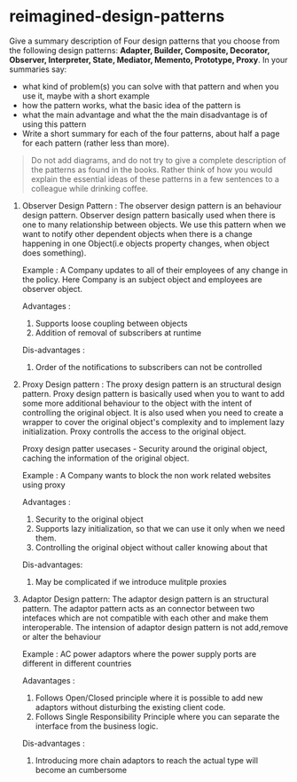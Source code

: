 # reimagined-design-patterns

Give a summary description of Four design patterns that you choose from the following design patterns: **Adapter,  Builder, Composite, Decorator, Observer, Interpreter, State, Mediator, Memento, Prototype, Proxy**. In your summaries say:

- what kind of problem(s) you can solve with that pattern and when you use it, maybe with a short example
- how the pattern works, what the basic idea of the pattern is
- what the main advantage and what the the main disadvantage is of using this pattern
- Write a short summary for each of the four patterns, about half a page for each pattern (rather less than more). 

> Do not add diagrams, and do not try to give a complete description of the patterns as found in the books. Rather think of how you would explain the essential ideas of these patterns in a few sentences to a colleague while drinking coffee.


1. Observer Design Pattern : 
	The observer design pattern is an behaviour design pattern. Observer design pattern basically used when there is one to many relationship between objects.
	We use this pattern when we want to notify other dependent objects when there is a change happening in one Object(i.e objects property changes, when object does
	something).
	
	Example : 
  A Company updates to all of their employees of any change in the policy. Here Company is an subject object and employees are observer object. 	

	Advantages :
  	1. Supports loose coupling between objects
    2. Addition of removal of subscribers at runtime  	
    
	Dis-advantages : 
  	1. Order of the notifications to subscribers can not be controlled
	
2. Proxy Design pattern : 
	The proxy design pattern is an structural design pattern. Proxy design pattern is basically used when you to want to add some more additional behaviour to the object
	with the intent of controlling the original object.
	It is also used when you need to create a  wrapper to cover the original object's complexity and to implement lazy initialization.
	Proxy controlls the access to the original object.
	
	Proxy design patter usecases - Security around the original object, caching the information of the original object.	
	
	Example : A Company wants to block the non work related websites using proxy
	
	Advantages :
    1. Security to the original object
    2. Supports lazy initialization, so that we can use it only when we need them.
    3. Controlling the original object without caller knowing about that

	Dis-advantages:
    1. May be complicated if we introduce mulitple proxies
	
3. Adaptor Design pattern:
	The adaptor design pattern is an structural pattern. The adaptor pattern acts as an connector between two intefaces which are not compatible with each other and make them
  interoperable. The intension of adaptor design pattern is not add,remove or alter the behaviour
    	
	Example : AC power adaptors where the power supply ports are different in different countries

	Adavantages : 
	1. Follows Open/Closed principle where it is possible to add new adaptors without disturbing the existing client code.
	2. Follows Single Responsibility Principle where you can separate the interface from the business logic.
	
	Dis-advantages :	
	1. Introducing more chain adaptors to reach the actual type will become an cumbersome

	
